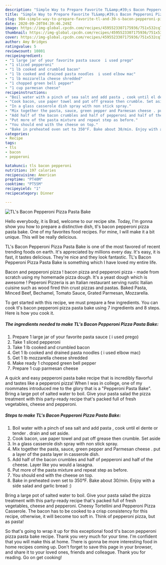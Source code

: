 ```yaml
---
description: "Simple Way to Prepare Favorite TL&amp;#39;s Bacon Pepperoni Pizza Pasta Bake"
title: "Simple Way to Prepare Favorite TL&amp;#39;s Bacon Pepperoni Pizza Pasta Bake"
slug: 984-simple-way-to-prepare-favorite-tl-and-39-s-bacon-pepperoni-pizza-pasta-bake
date: 2020-09-20T04:39:46.249Z
image: https://img-global.cpcdn.com/recipes/4595523307175936/751x532cq70/tls-bacon-pepperoni-pizza-pasta-bake-recipe-main-photo.jpg
thumbnail: https://img-global.cpcdn.com/recipes/4595523307175936/751x532cq70/tls-bacon-pepperoni-pizza-pasta-bake-recipe-main-photo.jpg
cover: https://img-global.cpcdn.com/recipes/4595523307175936/751x532cq70/tls-bacon-pepperoni-pizza-pasta-bake-recipe-main-photo.jpg
author: Amy Bridges
ratingvalue: 5
reviewcount: 10801
recipeingredient:
- "1 large jar of your favorite pasta sauce  i used prego"
- "1 sliced pepperoni"
- "1 lb cooked and crumbled bacon"
- "1 lb cooked and drained pasta noodles  i used elbow mac"
- "1 lb mozzarella cheese shredded"
- "1 chopped green bell pepper"
- "1 cup parmesan cheese"
recipeinstructions:
- "Boil water with a pinch of sea salt and add pasta , cook until el dente or tender . drain and set aside."
- "Cook bacon, use paper towel and pat off grease then crumble. Set aside"
- "In a glass casserole dish spray with non stick spray."
- "Mix together the pasta, sauce, green pepper and Parmesan cheese . put a layer of the pasta layer in casserole dish."
- "Add half of the bacon crumbles and half of pepperoni and half of the cheese. Layer like you would a lasagna."
- "Put more of the pasta mixture and repeat step as before."
- "You should end with the cheese on top."
- "Bake in preheated oven set to 350°F. Bake about 30/min. Enjoy with a side salad and garlic bread :)"
categories:
- Recipe
tags:
- tls
- bacon
- pepperoni

katakunci: tls bacon pepperoni 
nutrition: 197 calories
recipecuisine: American
preptime: "PT40M"
cooktime: "PT55M"
recipeyield: "1"
recipecategory: Dinner

---
```



![TL&#39;s Bacon Pepperoni Pizza Pasta Bake](https://img-global.cpcdn.com/recipes/4595523307175936/751x532cq70/tls-bacon-pepperoni-pizza-pasta-bake-recipe-main-photo.jpg)

Hello everybody, it is Brad, welcome to our recipe site. Today, I'm gonna show you how to prepare a distinctive dish, tl&#39;s bacon pepperoni pizza pasta bake. One of my favorites food recipes. For mine, I will make it a bit unique. This will be really delicious.

TL&#39;s Bacon Pepperoni Pizza Pasta Bake is one of the most favored of recent trending foods on earth. It's appreciated by millions every day. It's easy, it is fast, it tastes delicious. They're nice and they look fantastic. TL&#39;s Bacon Pepperoni Pizza Pasta Bake is something which I have loved my entire life.

Bacon and pepperoni pizza ! bacon pizza and pepperoni pizza - made from scratch using my homemade pizza dough. It&#39;s a yeast dough which is awesome ! Peperoni Pizzeria is an Italian restaurant serving rustic Italian cuisine such as wood fired thin crust pizzas and pastas. Baked Pasta, Minced Beef, Bechamel, Tomato Sauce, Grated Parmesan, Mozzarella.


To get started with this recipe, we must prepare a few ingredients. You can cook tl&#39;s bacon pepperoni pizza pasta bake using 7 ingredients and 8 steps. Here is how you cook it.

<!--inarticleads1-->

##### The ingredients needed to make TL&#39;s Bacon Pepperoni Pizza Pasta Bake:

1. Prepare 1 large jar of your favorite pasta sauce ( i used prego)
1. Take 1 sliced pepperoni
1. Take 1 lb cooked and crumbled bacon
1. Get 1 lb cooked and drained pasta noodles ( i used elbow mac)
1. Get 1 lb mozzarella cheese shredded
1. Make ready 1 chopped green bell pepper
1. Prepare 1 cup parmesan cheese


A quick and easy pepperoni pasta bake recipe that is incredibly flavorful and tastes like a pepperoni pizza! When I was in college, one of my roommates introduced me to the glory that is a &#34;Pepperoni Pasta Bake&#34;. Bring a large pot of salted water to boil. Give your pasta salad the pizza treatment with this party-ready recipe that&#39;s packed full of fresh vegetables, cheese and pepperoni. 

<!--inarticleads2-->

##### Steps to make TL&#39;s Bacon Pepperoni Pizza Pasta Bake:

1. Boil water with a pinch of sea salt and add pasta , cook until el dente or tender . drain and set aside.
1. Cook bacon, use paper towel and pat off grease then crumble. Set aside
1. In a glass casserole dish spray with non stick spray.
1. Mix together the pasta, sauce, green pepper and Parmesan cheese . put a layer of the pasta layer in casserole dish.
1. Add half of the bacon crumbles and half of pepperoni and half of the cheese. Layer like you would a lasagna.
1. Put more of the pasta mixture and repeat step as before.
1. You should end with the cheese on top.
1. Bake in preheated oven set to 350°F. Bake about 30/min. Enjoy with a side salad and garlic bread :)


Bring a large pot of salted water to boil. Give your pasta salad the pizza treatment with this party-ready recipe that&#39;s packed full of fresh vegetables, cheese and pepperoni. Cheesy Tortellini and Pepperoni Pizza Casserole. The bacon has to be cooked to a crisp consistency for this recipe, otherwise, it will become too soft in. Think of pepperoni pizza, but as pasta! 

So that's going to wrap it up for this exceptional food tl&#39;s bacon pepperoni pizza pasta bake recipe. Thank you very much for your time. I'm confident that you will make this at home. There is gonna be more interesting food in home recipes coming up. Don't forget to save this page in your browser, and share it to your loved ones, friends and colleague. Thank you for reading. Go on get cooking!
